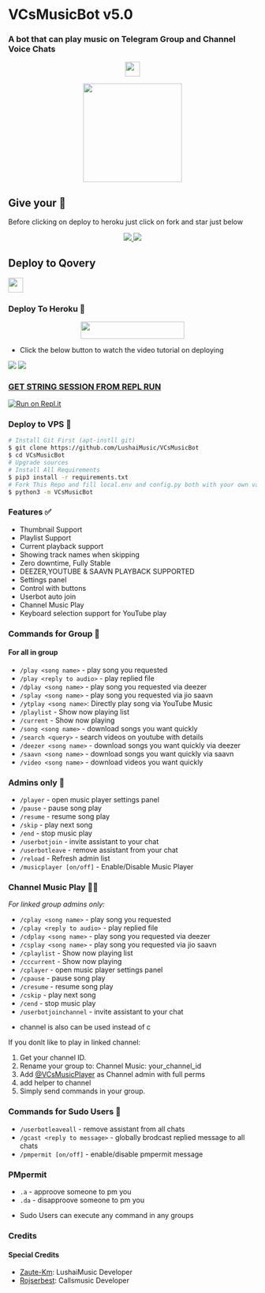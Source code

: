 <h1 align="centre">VCsMusicBot v5.0</h1>

### A bot that can play music on Telegram Group and Channel Voice Chats

<p align="center">
  <a href="https://github.com/LushaiMusic/VCsMusicBot">
     <img height="30px" src="https://img.shields.io/badge/Group%20Music%20Bot-red?style=for-the-badge&logo=github">
  </a>
</p>

<p align="center">
  <a href="https://telegra.ph/file/e8cc2e942567da80cab45.jpg">
     <img height="200px" src="https://telegra.ph/file/e8cc2e942567da80cab45.jpg">
  </a>
</p>

## Give your 💙

Before clicking on deploy to heroku just click on fork and star just below

<p align="center">
  <a href="https://github.com/LushaiMusic/VCsMusicBot/fork">
    <img src="https://img.shields.io/github/forks/LushaiMusic/VCsMusicBot?label=Fork&style=social">
    
  </a>
  <a href="https://github.com/LushaiMusic/GroupMusicBot">
    <img src="https://img.shields.io/github/stars/LushaiMusic/VCsMusicBot?style=social">
  </a>
</p>

## Deploy to Qovery

<p align="left">
  <a href="https://qovery.com">
     <img height="30px" src="https://img.shields.io/badge/Deploy%20To%20Qovery-blueviolet?style=for-the-badge&logo=qovery">
  </a>
</p>


### Deploy To Heroku 📡</h4>

<p align="center"><a href="https://heroku.com/deploy?template=https://github.com/rajdimpigzp/VCsMusicBot"> <img src="https://img.shields.io/badge/Deploy%20To%20Heroku-blueviolet?style=for-the-badge&logo=heroku" width="210" height="34.45"/></a></p>

- Click the below button to watch the video tutorial on deploying

<a href="https://youtu.be/koAzUgNQaDU"><img src="https://img.shields.io/badge/How%20To%20Deploy%20on%20Heroku-blue.svg?logo=Youtube"></a>
<a href="https://youtu.be/koAzUgNQaDU"><img src="https://img.shields.io/youtube/views/koAzUgNQaDU?style=social">


###  GET STRING SESSION FROM REPL RUN

 [![Run on Repl.it](https://camo.githubusercontent.com/05149b448485553c6f14f6430a45c12dcc79ed3c/68747470733a2f2f7265706c2e69742f62616467652f6769746875622f6a61727669733231303930342f4a6172766973)](https://replit.com/@ZauteKm/GenerateStringSession#main.py)

### Deploy to VPS 🏃
```sh
# Install Git First (apt-instll git)
$ git clone https://github.com/LushaiMusic/VCsMusicBot
$ cd VCsMusicBot
# Upgrade sources
# Install All Requirements 
$ pip3 install -r requirements.txt
# Fork This Repo and fill local.env and config.py both with your own values.Then Start The Bot
$ python3 -m VCsMusicBot
```

### Features ✅

- Thumbnail Support
- Playlist Support
- Current playback support
- Showing track names when skipping
- Zero downtime, Fully Stable
- DEEZER,YOUTUBE & SAAVN PLAYBACK SUPPORTED
- Settings panel
- Control with buttons
- Userbot auto join
- Channel Music Play
- Keyboard selection support for YouTube play

### Commands for Group 👥
#### For all in group

- `/play <song name>` - play song you requested
- `/play <reply to audio>` - play replied file
- `/dplay <song name>` - play song you requested via deezer
- `/splay <song name>` - play song you requested via jio saavn
- `/ytplay <song name>`: Directly play song via YouTube Music
- `/playlist` - Show now playing list
- `/current` - Show now playing
- `/song <song name>` - download songs you want quickly
- `/search <query>` - search videos on youtube with details
- `/deezer <song name>` - download songs you want quickly via deezer
- `/saavn <song name>` - download songs you want quickly via saavn
- `/video <song name>` - download videos you want quickly

### Admins only 🏅
- `/player` - open music player settings panel
- `/pause` - pause song play
- `/resume` - resume song play
- `/skip` - play next song
- `/end` - stop music play
- `/userbotjoin` - invite assistant to your chat
- `/userbotleave` - remove assistant from your chat
- `/reload` - Refresh admin list
- `/musicplayer [on/off]` - Enable/Disable Music Player

### Channel Music Play 👨‍🎤
*For linked group admins only:*
- `/cplay <song name>` - play song you requested
- `/cplay <reply to audio>` - play replied file
- `/cdplay <song name>` - play song you requested via deezer
- `/csplay <song name>` - play song you requested via jio saavn
- `/cplaylist` - Show now playing list
- `/cccurrent` - Show now playing
- `/cplayer` - open music player settings panel
- `/cpause` - pause song play
- `/cresume` - resume song play
- `/cskip` - play next song
- `/cend` - stop music play
- `/userbotjoinchannel` - invite assistant to your chat
* channel is also can be used instead of c

If you donlt like to play in linked channel:
 1. Get your channel ID.
 2. Rename your group to: Channel Music: your_channel_id
 3. Add [@VCsMusicPlayer](https://t.me/VCsMusicPlayer) as Channel admin with full perms
 4. add helper to channel
 5. Simply send commands in your group.

### Commands for Sudo Users 👮
- `/userbotleaveall` - remove assistant from all chats
- `/gcast <reply to message>` - globally brodcast replied message to all chats
- `/pmpermit [on/off]` - enable/disable pmpermit message

### PMpermit
- `.a` - approove someone to pm you
- `.da` - disapproove someone to pm you
+ Sudo Users can execute any command in any groups

### Credits
#### Special Credits
- [Zaute-Km](https://github.com/Zaute-Km): LushaiMusic Developer
- [Rojserbest](http://github.com/rojserbest): Callsmusic Developer
